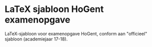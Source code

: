 # LaTeX sjabloon HoGent examenopgave

LaTeX-sjabloon voor examenopgave HoGent, conform aan "officieel" sjabloon (academiejaar 17-18).
